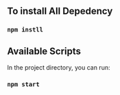 ## To install All Depedency

### `npm instll`

## Available Scripts

In the project directory, you can run:

### `npm start`
